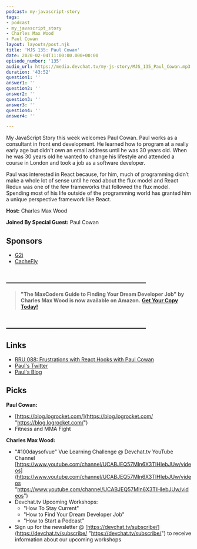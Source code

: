 ```yaml
---
podcast: my-javascript-story
tags:
- podcast
- my_javascript_story
- Charles Max Wood
- Paul Cowan
layout: layouts/post.njk
title: 'MJS 135: Paul Cowan'
date: 2020-02-04T11:00:00.000+00:00
episode_number: '135'
audio_url: https://media.devchat.tv/my-js-story/MJS_135_Paul_Cowan.mp3
duration: '43:52'
question1: ''
answer1: ''
question2: ''
answer2: ''
question3: ''
answer3: ''
question4: ''
answer4: ''

---
```

My JavaScript Story this week welcomes Paul Cowan. Paul works as a consultant in front end development. He learned how to program at a really early age but didn't own an email address until he was 30 years old. When he was 30 years old he wanted to change his lifestyle and attended a course in London and took a job as a software developer. 

Paul was interested in React because, for him, much of programming didn’t make a whole lot of sense until he read about the flux model and React Redux was one of the few frameworks that followed the flux model. Spending most of his life outside of the programming world has granted him a unique perspective framework like React.

**Host:** Charles Max Wood

**Joined By Special Guest:** Paul Cowan

## Sponsors

* [G2i](https://www.g2i.co/?utm_source=React_Native_Radio&utm_medium=Podcast)
* [CacheFly](https://www.cachefly.com/)

## **______________________________________**

> **"The MaxCoders Guide to Finding Your Dream Developer Job" by Charles Max Wood is now available on Amazon.** [**Get Your Copy Today!**](https://www.amazon.com/gp/product/B081MBL5C9/ref=as_li_ss_tl?ie=UTF8&linkCode=sl1&tag=devchattv-20&linkId=9d61363241636e2546ef46abba198746&language=en_US)

## **______________________________________**

## Links

* [RRU 088: Frustrations with React Hooks with Paul Cowan](https://devchat.tv/react-round-up/rru-088-frustrations-with-react-hooks-with-paul-cowan/)
* [Paul's Twitter](https://twitter.com/dagda1)
* [Paul's Blog]()

## Picks

**Paul Cowan:**

* [https://blog.logrocket.com/](https://blog.logrocket.com/ "https://blog.logrocket.com/")
* Fitness and MMA Fight

**Charles Max Wood:**

* "#100daysofvue"  Vue Learning Challenge @ Devchat.tv YouTube Channel [https://www.youtube.com/channel/UCABJEQ57MIn6X3TIHIebJUw/videos](https://www.youtube.com/channel/UCABJEQ57MIn6X3TIHIebJUw/videos "https://www.youtube.com/channel/UCABJEQ57MIn6X3TIHIebJUw/videos")
* Devchat.tv Upcoming Workshops:
  * "How To Stay Current"
  * "How to Find Your Dream Developer Job"
  * "How to Start a Podcast"
* Sign up for the newsletter @ [https://devchat.tv/subscribe/](https://devchat.tv/subscribe/    "https://devchat.tv/subscribe/") to receive information about our upcoming workshops